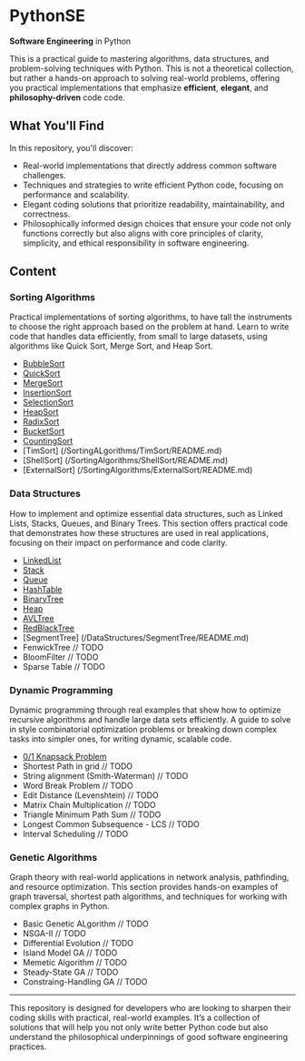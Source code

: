 # PythonSE
**Software Engineering** in Python

This is a practical guide to mastering algorithms, data structures, and problem-solving techniques with Python. This is not a theoretical collection, but rather a hands-on approach to solving real-world problems, offering you practical implementations that emphasize **efficient**, **elegant**, and **philosophy-driven** code code.

## What You'll Find
In this repository, you'll discover:

- Real-world implementations that directly address common software challenges.
- Techniques and strategies to write efficient Python code, focusing on performance and scalability.
- Elegant coding solutions that prioritize readability, maintainability, and correctness.
- Philosophically informed design choices that ensure your code not only functions correctly but also aligns with core principles of clarity, simplicity, and ethical responsibility in software engineering.

## Content

### Sorting Algorithms
Practical implementations of sorting algorithms, to have tall the instruments to choose the right approach based on the problem at hand. Learn to write code that handles data efficiently, from small to large datasets, using algorithms like Quick Sort, Merge Sort, and Heap Sort.

- [BubbleSort](/SortingAlgorithms/BubbleSort/README.md)
- [QuickSort](/SortingAlgorithms/QuickSort/README.md)
- [MergeSort](/SortingAlgorithms/MergeSort/README.md)
- [InsertionSort](/SortingAlgorithms/InsertionSort/README.md)
- [SelectionSort](/SortingAlgorithms/SelectionSort/README.md)
- [HeapSort](/SortingAlgorithms/HeapSort/README.md)
- [RadixSort](/SortingAlgorithms/RadixSort/README.md)
- [BucketSort](/SortingAlgorithms/BucketSort/README.md)
- [CountingSort](/SortingAlgorithms/CountingSort/README.md)
- [TimSort] (/SortingALgorithms/TimSort/README.md)
- [ShellSort] (/SortingAlgorithms/ShellSort/README.md)
- [ExternalSort] (/SortingAlgorithms/ExternalSort/README.md)

### Data Structures
How to implement and optimize essential data structures, such as Linked Lists, Stacks, Queues, and Binary Trees. This section offers practical code that demonstrates how these structures are used in real applications, focusing on their impact on performance and code clarity.

- [LinkedList](/DataStructures/LinkedList/README.md)
- [Stack](/DataStructures/Stack/README.md)
- [Queue](/DataStructures/Queue/README.md)
- [HashTable](/DataStructures/HashTable/README.md)
- [BinaryTree](/DataStructures/BinaryTree/README.md)
- [Heap](/DataStructures/Heap/README.md)
- [AVLTree](/DataStructures/AVLTree/README.md)
- [RedBlackTree](/DataStructures/RedBlackTree/README.md)
- [SegmentTree] (/DataStructures/SegmentTree/README.md)
- FenwickTree // TODO
- BloomFilter // TODO
- Sparse Table // TODO

### Dynamic Programming
Dynamic programming through real examples that show how to optimize recursive algorithms and handle large data sets efficiently. A guide to solve in style combinatorial optimization problems or breaking down complex tasks into simpler ones, for writing dynamic, scalable code.

- [0/1 Knapsack Problem](/DynamicProgramming/KnapsackProblem/README.md)
- Shortest Path in grid // TODO
- String alignment (Smith-Waterman) // TODO
- Word Break Problem // TODO
- Edit Distance (Levenshtein) // TODO
- Matrix Chain Multiplication // TODO
- Triangle Minimum Path Sum // TODO
- Longest Common Subsequence - LCS // TODO
- Interval Scheduling // TODO

### Genetic Algorithms
Graph theory with real-world applications in network analysis, pathfinding, and resource optimization. This section provides hands-on examples of graph traversal, shortest path algorithms, and techniques for working with complex graphs in Python.

- Basic Genetic ALgorithm // TODO
- NSGA-II // TODO
- Differential Evolution // TODO
- Island Model GA // TODO
- Memetic Algorithm // TODO
- Steady-State GA // TODO
- Constraing-Handling GA // TODO

---

This repository is designed for developers who are looking to sharpen their coding skills with practical, real-world examples. It’s a collection of solutions that will help you not only write better Python code but also understand the philosophical underpinnings of good software engineering practices.